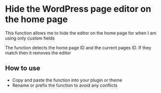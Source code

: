 # Hide the WordPress page editor on the home page

This function allows me to hide the editor on the home page for when I am using only custom fields

The function detects the home page ID and the current pages ID.
If they match then it removes the editor

## How to use

* Copy and paste the function into your plugin or theme
* Rename or prefix the function to avoid any conflicts
